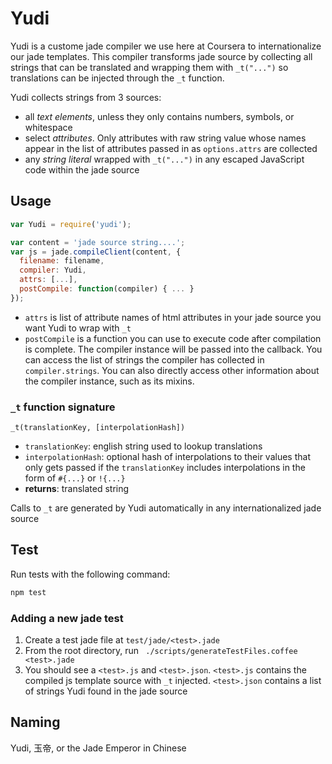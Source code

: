 # Yudi

Yudi is a custome jade compiler we use here at Coursera to internationalize our jade templates. This compiler transforms jade source by collecting all strings that can be translated and wrapping them with `_t("...")` so translations can be injected through the `_t` function.

Yudi collects strings from 3 sources:

* all *text elements*, unless they only contains numbers, symbols, or whitespace
* select *attributes*. Only attributes with raw string value whose names appear in the list of attributes passed in as `options.attrs` are collected
* any *string literal* wrapped with `_t("...")` in any escaped JavaScript code within the jade source

## Usage
```js
var Yudi = require('yudi');

var content = 'jade source string....';
var js = jade.compileClient(content, {
  filename: filename,
  compiler: Yudi,
  attrs: [...],
  postCompile: function(compiler) { ... }
});
```

*  `attrs` is list of attribute names of html attributes in your jade source you want Yudi to wrap with `_t`
*  `postCompile` is a function you can use to execute code after compilation is complete. The compiler instance will be passed into the callback. You can access the list of strings the compiler has collected in `compiler.strings`. You can also directly access other information about the compiler instance, such as its mixins.

### `_t` function signature
`_t(translationKey, [interpolationHash])`

* `translationKey`: english string used to lookup translations
* `interpolationHash`: optional hash of interpolations to their values that only gets passed if the `translationKey` includes interpolations in the form of `#{...}` or `!{...}`
* **returns**: translated string

Calls to `_t` are generated by Yudi automatically in any internationalized jade source

## Test
Run tests with the following command:
```bash
npm test
```

### Adding a new jade test

1. Create a test jade file at `test/jade/<test>.jade`
2. From the root directory, run ` ./scripts/generateTestFiles.coffee <test>.jade`
3. You should see a `<test>.js` and `<test>.json`. `<test>.js` contains the compiled js template source with `_t` injected. `<test>.json` contains a list of strings Yudi found in the jade source

## Naming
Yudi, 玉帝, or the Jade Emperor in Chinese
